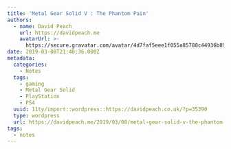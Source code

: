 ```yaml
---
title: 'Metal Gear Solid V : The Phantom Pain'
authors:
  - name: David Peach
    url: https://davidpeach.me
    avatarUrl: >-
      https://secure.gravatar.com/avatar/4d7faf5eee1f055a85788c44936b8995eaab6dfb004e7854ec747ccb272e91ee?s=96&d=mm&r=g
date: 2019-03-08T21:40:36.000Z
metadata:
  categories:
    - Notes
  tags:
    - gaming
    - Metal Gear Solid
    - PlayStation
    - PS4
  uuid: 11ty/import::wordpress::https://davidpeach.co.uk/?p=35390
  type: wordpress
  url: https://davidpeach.me/2019/03/08/metal-gear-solid-v-the-phantom-pain/
tags:
  - notes
---
```

